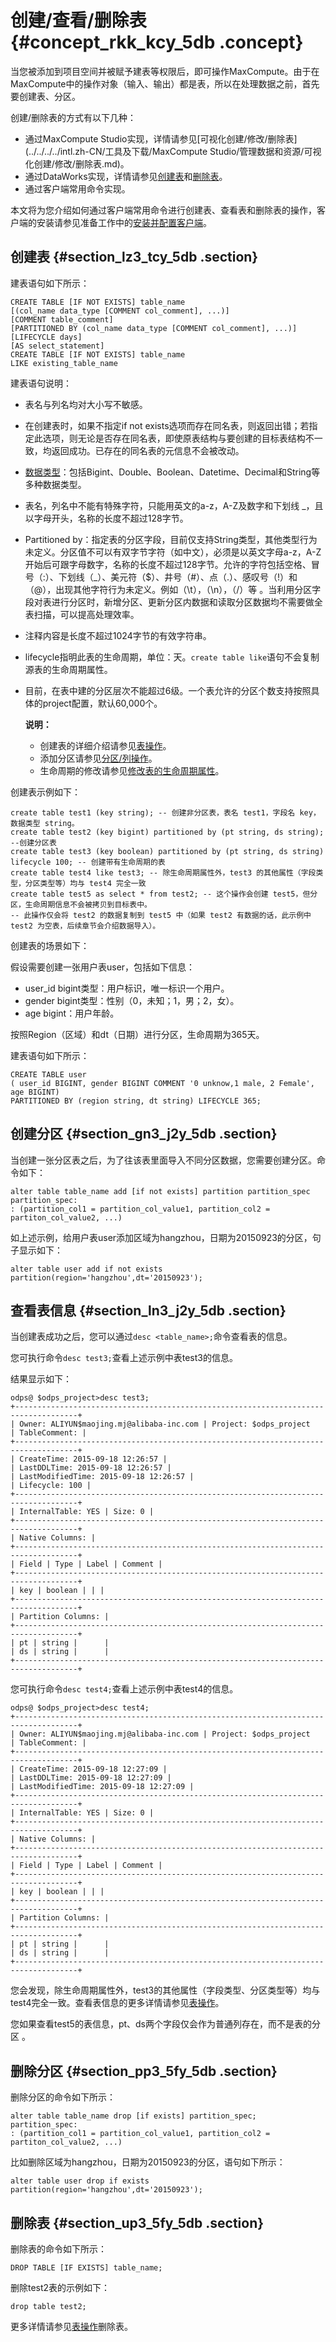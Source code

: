 # 创建/查看/删除表 {#concept_rkk_kcy_5db .concept}

当您被添加到项目空间并被赋予建表等权限后，即可操作MaxCompute。由于在MaxCompute中的操作对象（输入、输出）都是表，所以在处理数据之前，首先要创建表、分区。

创建/删除表的方式有以下几种：

-   通过MaxCompute Studio实现，详情请参见[可视化创建/修改/删除表](../../../../intl.zh-CN/工具及下载/MaxCompute Studio/管理数据和资源/可视化创建/修改/删除表.md)。
-   通过DataWorks实现，详情请参见[创建表](https://www.alibabacloud.com/help/doc-detail/30291.html)和[删除表](https://www.alibabacloud.com/help/doc-detail/30290.html)。
-   通过客户端常用命令实现。

本文将为您介绍如何通过客户端常用命令进行创建表、查看表和删除表的操作，客户端的安装请参见准备工作中的[安装并配置客户端](../../../../intl.zh-CN/准备工作/安装并配置客户端.md)。

## 创建表 {#section_lz3_tcy_5db .section}

建表语句如下所示：

```
CREATE TABLE [IF NOT EXISTS] table_name 
[(col_name data_type [COMMENT col_comment], ...)] 
[COMMENT table_comment] 
[PARTITIONED BY (col_name data_type [COMMENT col_comment], ...)] 
[LIFECYCLE days] 
[AS select_statement]
CREATE TABLE [IF NOT EXISTS] table_name 
LIKE existing_table_name
```

建表语句说明：

-   表名与列名均对大小写不敏感。
-   在创建表时，如果不指定if not exists选项而存在同名表，则返回出错；若指定此选项，则无论是否存在同名表，即使原表结构与要创建的目标表结构不一致，均返回成功。已存在的同名表的元信息不会被改动。
-   [数据类型](../../../../intl.zh-CN/产品简介/基本概念/数据类型.md)：包括Bigint、Double、Boolean、Datetime、Decimal和String等多种数据类型。
-   表名，列名中不能有特殊字符，只能用英文的a-z，A-Z及数字和下划线 \_，且以字母开头，名称的长度不超过128字节。
-   Partitioned by：指定表的分区字段，目前仅支持String类型，其他类型行为未定义。分区值不可以有双字节字符（如中文），必须是以英文字母a-z，A-Z开始后可跟字母数字，名称的长度不超过128字节。允许的字符包括空格、冒号（:）、下划线（\_）、美元符（$）、井号（\#）、点（.）、感叹号（!）和（@），出现其他字符行为未定义。例如（\\t），（\\n），（/）等 。当利用分区字段对表进行分区时，新增分区、更新分区内数据和读取分区数据均不需要做全表扫描，可以提高处理效率。
-   注释内容是长度不超过1024字节的有效字符串。
-   lifecycle指明此表的生命周期，单位：天。`create table like`语句不会复制源表的生命周期属性。
-   目前，在表中建的分区层次不能超过6级。一个表允许的分区个数支持按照具体的project配置，默认60,000个。

    **说明：** 

    -   创建表的详细介绍请参见[表操作](../../../../intl.zh-CN/用户指南/SQL/DDL语句/表操作.md#)。
    -   添加分区请参见[分区/列操作](https://www.alibabacloud.com/help/doc-detail/73771.html)。
    -   生命周期的修改请参见[修改表的生命周期属性](../../../../intl.zh-CN/用户指南/SQL/DDL语句/生命周期操作.md#)。

创建表示例如下：

```
create table test1 (key string); -- 创建非分区表，表名 test1，字段名 key，数据类型 string。 
create table test2 (key bigint) partitioned by (pt string, ds string); --创建分区表 
create table test3 (key boolean) partitioned by (pt string, ds string) lifecycle 100; -- 创建带有生命周期的表 
create table test4 like test3; -- 除生命周期属性外，test3 的其他属性（字段类型，分区类型等）均与 test4 完全一致 
create table test5 as select * from test2; -- 这个操作会创建 test5，但分区，生命周期信息不会被拷贝到目标表中。 
-- 此操作仅会将 test2 的数据复制到 test5 中（如果 test2 有数据的话，此示例中 test2 为空表，后续章节会介绍数据导入）。
```

创建表的场景如下：

假设需要创建一张用户表user，包括如下信息：

-   user\_id bigint类型：用户标识，唯一标识一个用户。
-   gender bigint类型：性别（0，未知；1，男；2，女）。
-   age bigint：用户年龄。

按照Region（区域）和dt（日期）进行分区，生命周期为365天。

建表语句如下所示：

```
CREATE TABLE user 
( user_id BIGINT, gender BIGINT COMMENT '0 unknow,1 male, 2 Female', age BIGINT) 
PARTITIONED BY (region string, dt string) LIFECYCLE 365;
```

## 创建分区 {#section_gn3_j2y_5db .section}

当创建一张分区表之后，为了往该表里面导入不同分区数据，您需要创建分区。命令如下：

```
alter table table_name add [if not exists] partition partition_spec partition_spec: 
: (partition_col1 = partition_col_value1, partition_col2 = partiton_col_value2, ...)
```

如上述示例，给用户表user添加区域为hangzhou，日期为20150923的分区，句子显示如下：

```
alter table user add if not exists partition(region='hangzhou',dt='20150923');
```

## 查看表信息 {#section_ln3_j2y_5db .section}

当创建表成功之后，您可以通过`desc <table_name>;`命令查看表的信息。

您可执行命令`desc test3;`查看上述示例中表test3的信息。

结果显示如下：

```
odps@ $odps_project>desc test3;
+------------------------------------------------------------------------------------+
| Owner: ALIYUN$maojing.mj@alibaba-inc.com | Project: $odps_project
| TableComment: |
+------------------------------------------------------------------------------------+
| CreateTime: 2015-09-18 12:26:57 |
| LastDDLTime: 2015-09-18 12:26:57 |
| LastModifiedTime: 2015-09-18 12:26:57 |
| Lifecycle: 100 |
+------------------------------------------------------------------------------------+
| InternalTable: YES | Size: 0 |
+------------------------------------------------------------------------------------+
| Native Columns: |
+------------------------------------------------------------------------------------+
| Field | Type | Label | Comment |
+------------------------------------------------------------------------------------+
| key | boolean | | |
+------------------------------------------------------------------------------------+
| Partition Columns: |
+------------------------------------------------------------------------------------+
| pt | string |      |
| ds | string |      |
+------------------------------------------------------------------------------------+
```

您可执行命令`desc test4;`查看上述示例中表test4的信息。

```
odps@ $odps_project>desc test4;
+------------------------------------------------------------------------------------+
| Owner: ALIYUN$maojing.mj@alibaba-inc.com | Project: $odps_project
| TableComment: |
+------------------------------------------------------------------------------------+
| CreateTime: 2015-09-18 12:27:09 |
| LastDDLTime: 2015-09-18 12:27:09 |
| LastModifiedTime: 2015-09-18 12:27:09 |
+------------------------------------------------------------------------------------+
| InternalTable: YES | Size: 0 |
+------------------------------------------------------------------------------------+
| Native Columns: |
+------------------------------------------------------------------------------------+
| Field | Type | Label | Comment |
+------------------------------------------------------------------------------------+
| key | boolean | | |
+------------------------------------------------------------------------------------+
| Partition Columns: |
+------------------------------------------------------------------------------------+
| pt | string |      |
| ds | string |      |
+------------------------------------------------------------------------------------+
```

您会发现，除生命周期属性外，test3的其他属性（字段类型、分区类型等）均与test4完全一致。查看表信息的更多详情请参见[表操作](../../../../intl.zh-CN/用户指南/SQL/DDL语句/表操作.md)。

您如果查看test5的表信息，pt、ds两个字段仅会作为普通列存在，而不是表的分区 。

## 删除分区 {#section_pp3_5fy_5db .section}

删除分区的命令如下所示：

```
alter table table_name drop [if exists] partition_spec; partition_spec: 
: (partition_col1 = partition_col_value1, partition_col2 = partiton_col_value2, ...)
```

比如删除区域为hangzhou，日期为20150923的分区，语句如下所示：

```
alter table user drop if exists partition(region='hangzhou',dt='20150923');
```

## 删除表 {#section_up3_5fy_5db .section}

删除表的命令如下所示：

```
DROP TABLE [IF EXISTS] table_name;
```

删除test2表的示例如下：

```
drop table test2;
```

更多详情请参见[表操作](../../../../intl.zh-CN/用户指南/SQL/DDL语句/表操作.md#)删除表。

